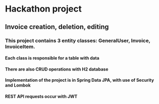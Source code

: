 # Hackathon project
## Invoice creation, deletion, editing
### This project contains 3 entity classes: GeneralUser, Invoice, InvoiceItem.
#### Each class is responsible for a table with data
#### There are also CRUD operations with H2 database
#### Implementation of the project is in Spring Data JPA, with use of Security and Lombok
#### REST API requests occur with JWT
